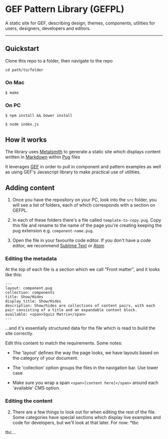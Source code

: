 # GEF Pattern Library (GEFPL)

A static site for GEF, describing design, themes, components, utilities for users, designers, developers and editors. 

---

## Quickstart

Clone this repo to a folder, then navigate to the repo

`cd path/to/folder`

### On Mac

`$ make`

### On PC

`$ npm install && bower install`

`$ node index.js`

## How it works

The library uses [Metalsmith](http://metalsmith.io) to generate a static site which displays content written in [Markdown](https://github.com/adam-p/markdown-here/wiki/Markdown-Cheatsheet) within [Pug](http://pugj.org) files

It leverages [GEF](https://bitbucket.org/dec-ce/gef) in order to pull in component and pattern examples as well as using GEF's Javascript library to make practical use of utilities.

## Adding content

1. Once you have the repository on your PC, look into the `src` folder, you will see a list of folders, each of which corresponds with a section on GEFPL. 

2. In each of these folders there's a file called `template-to-copy.pug`. Copy this file and rename to the name of the page you're creating keeping the pug extension e.g. `component-name.pug`.

3. Open the file in your favourite code editor. If you don't have a code editor, we recommend [Sublime Text](https://www.sublimetext.com/) or [Atom](https://atom.io/)

### Editing the metadata

At the top of each file is a section which we call "Front matter", and it looks like this:

```
---
layout: component.pug
collection: components
title: Show/Hides
display_title: Show/Hides
description: Show/hides are collections of content pairs, with each pair consisting of a title and an expandable content block.
available: <span>Squiz Matrix</span>
---
```

...and it's essentially structured data for the file which is read to build the site correctly. 

Edit this content to match the requirements. Some notes:

* The 'layout' defines the way the page looks, we have layouts based on the category of your document. 

* The 'collection' option groups the files in the navigation bar. Use lower case

* Make sure you wrap a span `<span>[content here]</span>` around each 'available' CMS option.


### Editing the content

2. There are a few things to look out for when editing the rest of the file. Some categories have special sections which display live examples and code for developers, but we'll look at that later. For now:
  *tbc



tbc...